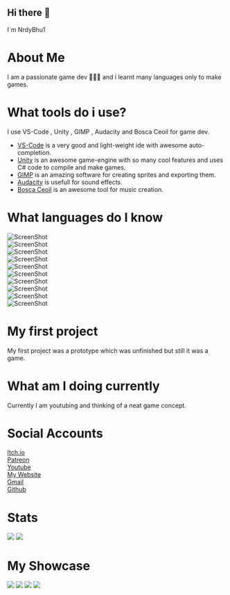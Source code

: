 ## Hi there 👋
I`m NrdyBhu1

# About Me
I am a passionate game dev 👨🏻‍💻 and i learnt many languages only to make games.

# What tools do i use?
I use VS-Code , Unity , GIMP , Audacity and Bosca Ceoil for game dev.
- [VS-Code](https://code.visualstudio.com) is a very good and light-weight ide with awesome auto-completion.
- [Unity](https://unity3d.com)  is an awesome game-engine with so many cool features and uses C# code to compile and make games.
- [GIMP](https://gimp.org) is an amazing software for creating sprites and exporting them.
- [Audacity](https://audacityteam.org) is usefull for sound effects.
- [Bosca Ceoil](https://boscaceoil.net) is an awesome tool for music creation.

# What languages do I know

![ScreenShot](https://raster.shields.io/badge/python-90%25-green.png) \
![ScreenShot](https://raster.shields.io/badge/html-80%25-important.png) \
![ScreenShot](https://raster.shields.io/badge/css-50%25-informational.png) \
![ScreenShot](https://raster.shields.io/badge/javascript-70%25-yellow.png) \
![ScreenShot](https://raster.shields.io/badge/brainf-100%25-ff69b4.png) \
![ScreenShot](https://raster.shields.io/badge/rust-70%25-red.png) \
![ScreenShot](https://raster.shields.io/badge/java-80%25-critical.png) \
![ScreenShot](https://raster.shields.io/badge/csharp-80%25-success.png) \
![ScreenShot](https://raster.shields.io/badge/cpp-20%25-inactive.png) \
![ScreenShot](https://raster.shields.io/badge/cg-80%25-blueviolet.png)

# My first project
My first project was a prototype which was unfinished but still it was a game.

# What am I doing currently
Currently I am youtubing and thinking of a neat game concept.


# Social Accounts
[Itch.io](https://nrdybhu1.itch.io/) \
[Patreon](https://patreon.com/NrdyBhu1) \
[Youtube](https://www.youtube.com/channel/UCoPBq4YveNbsHkg4Rd9AXXQ) \
[My Website](https://nrdybhu1.github.io/) \
[Gmail](nrdybhu1.queries@gmail.com) \
[Github](https://github.com/NrdyBhu1) 

# Stats
<p>
    <img src="https://github-readme-stats.vercel.app/api?username=NrdyBhu1&show_icons=true&layout=compact&bg_color=30,e96443,904e95&title_color=fff&text_color=fff">
    <img src="https://github-readme-stats.vercel.app/api/top-langs/?username=NrdyBhu1&layout=compact&bg_color=30,e96443,904e95&title_color=fff&text_color=fff">
</p>

# My Showcase

<p>
    <img src="https://github-readme-stats.vercel.app/api/pin/?username=NrdyBhu1&repo=Blind-Bird&show_owner=true">
    <img src="https://github-readme-stats.vercel.app/api/pin/?username=NrdyBhu1&repo=nrdybhu1.github.io&show_owner=true">
    <img src="https://github-readme-stats.vercel.app/api/pin/?username=NrdyBhu1&repo=discordjs-bot&show_owner=true">
    <img src="https://github-readme-stats.vercel.app/api/pin/?username=NrdyBhu1&repo=SizzlyBall&show_owner=true">
</p>


